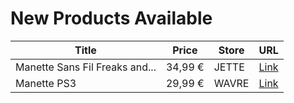 # New Products Available

| Title | Price | Store | URL |
|---|---|---|---|
| Manette Sans Fil Freaks and... | 34,99 € | JETTE | [Link](https://www.cashconverters.be/fr/accessoires-jeux-video/661931-manette-sans-fil-freaks-and-geeks-ps4-ps3-pc.html) |
| Manette PS3 | 29,99 € | WAVRE | [Link](https://www.cashconverters.be/fr/accessoires-jeux-video/662301-manette-ps3.html) |
